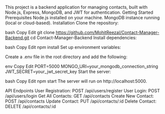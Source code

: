 This project is a backend application for managing contacts, built with Node.js, Express, MongoDB, and JWT for authentication.
Getting Started
Prerequisites
Node.js installed on your machine.
MongoDB instance running (local or cloud-based).
Installation
Clone the repository:

bash
Copy
Edit
git clone https://github.com/MohitReezal/Contact-Manager-Backend.git
cd Contact-Manager-Backend
Install dependencies:

bash
Copy
Edit
npm install
Set up environment variables:

Create a .env file in the root directory and add the following:

env
Copy
Edit
PORT=5000
MONGO_URI=your_mongodb_connection_string
JWT_SECRET=your_jwt_secret_key
Start the server:

bash
Copy
Edit
npm start
The server will run on http://localhost:5000.

API Endpoints
User Registration: POST /api/users/register
User Login: POST /api/users/login
Get All Contacts: GET /api/contacts
Create New Contact: POST /api/contacts
Update Contact: PUT /api/contacts/:id
Delete Contact: DELETE /api/contacts/:id
